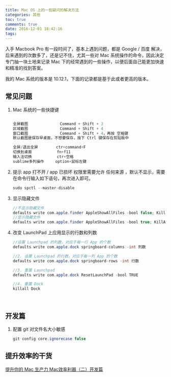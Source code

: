 ```yaml
---
title: Mac OS 上的一些疑问的解决方法
categories: 其他
toc: true
comments: true
date: 2016-12-01 18:42:16
tags:
---
```


入手 Macbook Pro 有一段时间了，基本上遇到问题，都是 Google / 百度 解决，后来遇到的次数多了，还是记不住，尤其一些对 Mac 系统操作的命令，因此决定专门抽一块土地来记录 Mac 下的经常遇到的一些操作，以便后面自己能更加快速和精准的找到答案。

<!--more-->

我的 Mac 系统的版本是 10.12.1，下面的记录都是基于此或者更高的版本。

## 常见问题

1. Mac 系统的一些快捷键
   ```java

   全屏截图              Command + Shift + 3
   区域截图              Command + Shift + 4
   窗口截图              Command + Shift + 4，再按 空格键
   默认截图是保存早桌面，不想要保存，按下 Ctrl 键保存在剪贴板中

   全屏/退出全屏        ctr+command+F
   切换到桌面           fn+f11
   输入法切换           ctr+空格       
   sublime多列操作     option+鼠标左键
   ```

2. 提示 app 打不开 / app 已损坏
   权限里需要允许  任何来源 ，默认不显示，需要在命令行输入如下语句，再次进入即可。
   ```Java
   sudo spctl --master-disable
   ```

3. 显示隐藏文件 
   ```Java
   //不显示隐藏文件
   defaults write com.apple.finder AppleShowAllFiles -bool false; KillAll Finder 
   //显示隐藏文件
   defaults write com.apple.finder AppleShowAllFiles -bool true; KillAll Finder
   ```

4. 改变 LaunchPad 上应用显示的行数和列数

   ```Java
   //设置 Launchpad 的列数，对应于每一行 App 的个数
   defaults write com.apple.dock springboard-columns -int 列数

   //2. 设置 Launchpad 的行数，对应于每一列 App 的个数
   defaults write com.apple.dock springboard-rows -int 行数

   //3. 重置 Launchpad
   defaults write com.apple.dock ResetLaunchPad -bool TRUE

   //4. 重置 Dock
   killall Dock
   ```

   ​



## 开发篇

1. 配置 git 对文件名大小敏感
   ```java
   git config core.ignorecase false
   ```



## 提升效率的干货
[提升你的 Mac 生产力 ](https://zhuanlan.zhihu.com/p/22673342)
[Mac效率利器（二）开发篇](http://kaito-kidd.com/2016/09/26/Mac-edge-tools-dev/)


